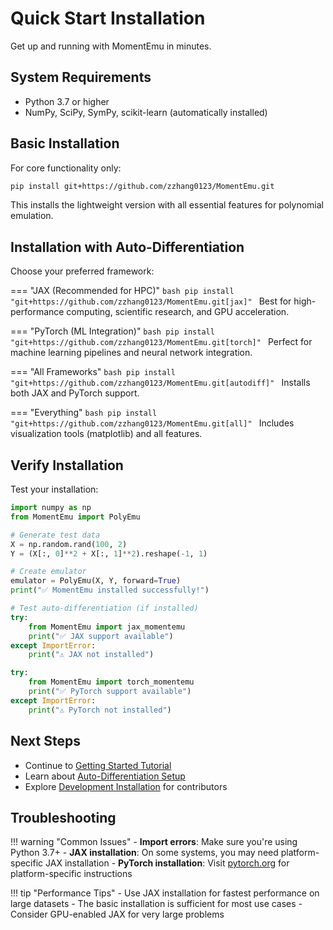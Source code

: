 # Quick Start Installation

Get up and running with MomentEmu in minutes.

## System Requirements

- Python 3.7 or higher
- NumPy, SciPy, SymPy, scikit-learn (automatically installed)

## Basic Installation

For core functionality only:

```bash
pip install git+https://github.com/zzhang0123/MomentEmu.git
```

This installs the lightweight version with all essential features for polynomial emulation.

## Installation with Auto-Differentiation

Choose your preferred framework:

=== "JAX (Recommended for HPC)"
    ```bash
    pip install "git+https://github.com/zzhang0123/MomentEmu.git[jax]"
    ```
    Best for high-performance computing, scientific research, and GPU acceleration.

=== "PyTorch (ML Integration)"
    ```bash
    pip install "git+https://github.com/zzhang0123/MomentEmu.git[torch]"
    ```
    Perfect for machine learning pipelines and neural network integration.

=== "All Frameworks"
    ```bash
    pip install "git+https://github.com/zzhang0123/MomentEmu.git[autodiff]"
    ```
    Installs both JAX and PyTorch support.

=== "Everything"
    ```bash
    pip install "git+https://github.com/zzhang0123/MomentEmu.git[all]"
    ```
    Includes visualization tools (matplotlib) and all features.

## Verify Installation

Test your installation:

```python
import numpy as np
from MomentEmu import PolyEmu

# Generate test data
X = np.random.rand(100, 2)
Y = (X[:, 0]**2 + X[:, 1]**2).reshape(-1, 1)

# Create emulator
emulator = PolyEmu(X, Y, forward=True)
print("✅ MomentEmu installed successfully!")

# Test auto-differentiation (if installed)
try:
    from MomentEmu import jax_momentemu
    print("✅ JAX support available")
except ImportError:
    print("⚠️ JAX not installed")

try:
    from MomentEmu import torch_momentemu
    print("✅ PyTorch support available")
except ImportError:
    print("⚠️ PyTorch not installed")
```

## Next Steps

- Continue to [Getting Started Tutorial](../tutorials/getting-started.md)
- Learn about [Auto-Differentiation Setup](autodiff.md)
- Explore [Development Installation](development.md) for contributors

## Troubleshooting

!!! warning "Common Issues"
    - **Import errors**: Make sure you're using Python 3.7+
    - **JAX installation**: On some systems, you may need platform-specific JAX installation
    - **PyTorch installation**: Visit [pytorch.org](https://pytorch.org) for platform-specific instructions

!!! tip "Performance Tips"
    - Use JAX installation for fastest performance on large datasets
    - The basic installation is sufficient for most use cases
    - Consider GPU-enabled JAX for very large problems
